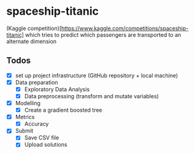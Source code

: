# spaceship-titanic
(Kaggle competition)[https://www.kaggle.com/competitions/spaceship-titanic] which tries to predict which passengers are transported to an alternate dimension

## Todos
- [x] set up project infrastructure (GitHub repository + local machine)
- [x] Data preparation
  - [x] Exploratory Data Analysis
  - [x] Data preprocessing (transform and mutate variables)
- [x] Modelling
  - [x] Create a gradient boosted tree
- [x] Metrics
  - [x] Accuracy
- [x] Submit
  - [x] Save CSV file
  - [x] Upload solutions
